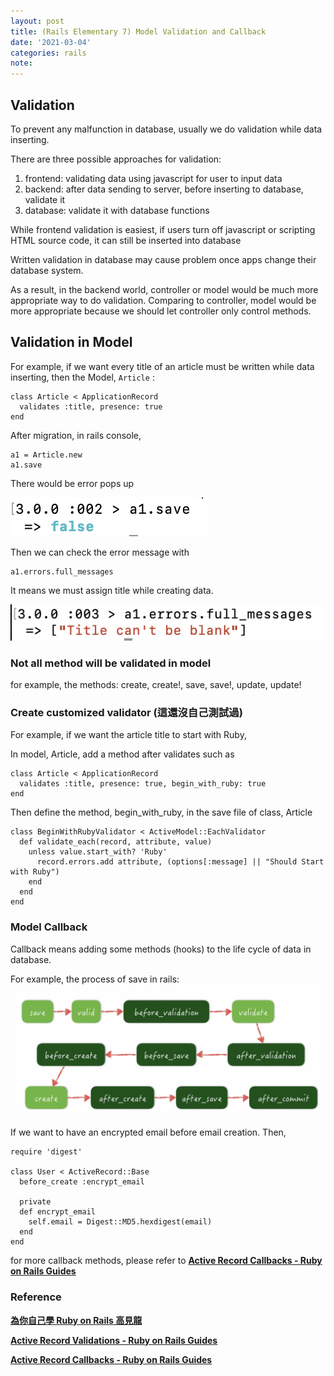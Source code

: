 ```yaml
---
layout: post
title: (Rails Elementary 7) Model Validation and Callback
date: '2021-03-04'
categories: rails
note: 
---
```


## Validation

To prevent any malfunction in database, usually we do validation while data inserting.

There are three possible approaches for validation:

1.  frontend: validating data using javascript for user to input data
2.  backend: after data sending to server, before inserting to database, validate it
3.  database: validate it with database functions

While frontend validation is easiest, if users turn off javascript or scripting HTML source code, it can still be inserted into database

Written validation in database may cause problem once apps change their database system.

As a result, in the backend world, controller or model would be much more appropriate way to do validation. Comparing to controller, model would be more appropriate because we should let controller only control methods.

## Validation in Model

For example, if we want every title of an article must be written while data inserting, then the Model, `Article` :
```
class Article < ApplicationRecord  
  validates :title, presence: true  
end
```
After migration, in rails console,
```
a1 = Article.new  
a1.save
```
There would be error pops up

<img src="/assets/img//1__zKw5dFtttxNPnjIC22Y6TQ.png" alt="">

Then we can check the error message with
```
a1.errors.full_messages
```
It means we must assign title while creating data.

<img src="/assets/img//1__nI1t__NAXWIweoRiZM8jWRA.png" alt="">

### Not all method will be validated in model

for example, the methods: create, create!, save, save!, update, update!

### Create customized validator (這還沒自己測試過)

For example, if we want the article title to start with Ruby,

In model, Article, add a method after validates such as
```
class Article < ApplicationRecord  
  validates :title, presence: true, begin_with_ruby: true  
end
```
Then define the method, begin_with_ruby, in the save file of class, Article
```
class BeginWithRubyValidator < ActiveModel::EachValidator  
  def validate_each(record, attribute, value)  
    unless value.start_with? 'Ruby'  
      record.errors.add attribute, (options[:message] || "Should Start with Ruby")  
    end  
  end  
end
```
### Model Callback

Callback means adding some methods (hooks) to the life cycle of data in database.

For example, the process of save in rails:
<img src="/assets/img/rails_model_callback.png" alt="">

If we want to have an encrypted email before email creation. Then,
```
require 'digest'

class User < ActiveRecord::Base  
  before_create :encrypt_email  
    
  private  
  def encrypt_email  
    self.email = Digest::MD5.hexdigest(email)  
  end  
end
```
for more callback methods, please refer to [**Active Record Callbacks - Ruby on Rails Guides**]("https://guides.rubyonrails.org/active_record_callbacks.html")

### Reference

[**為你自己學 Ruby on Rails 高見龍**]("https://railsbook.tw/")

[**Active Record Validations - Ruby on Rails Guides**]("https://guides.rubyonrails.org/active_record_validations.html")

[**Active Record Callbacks - Ruby on Rails Guides**]("https://guides.rubyonrails.org/active_record_callbacks.html")
